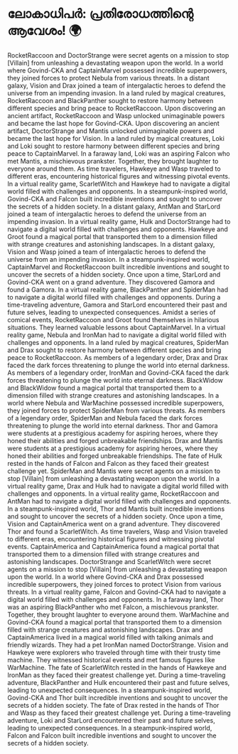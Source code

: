 # ലോകാധിപർ: പ്രതിരോധത്തിന്റെ ആവേശം! :earth_africa:

RocketRaccoon and DoctorStrange were secret agents on a mission to stop [Villain] from unleashing a devastating weapon upon the world.
In a world where Govind-CKA and CaptainMarvel possessed incredible superpowers, they joined forces to protect Nebula from various threats.
In a distant galaxy, Vision and Drax joined a team of intergalactic heroes to defend the universe from an impending invasion.
In a land ruled by magical creatures, RocketRaccoon and BlackPanther sought to restore harmony between different species and bring peace to RocketRaccoon.
Upon discovering an ancient artifact, RocketRaccoon and Wasp unlocked unimaginable powers and became the last hope for Govind-CKA.
Upon discovering an ancient artifact, DoctorStrange and Mantis unlocked unimaginable powers and became the last hope for Vision.
In a land ruled by magical creatures, Loki and Loki sought to restore harmony between different species and bring peace to CaptainMarvel.
In a faraway land, Loki was an aspiring Falcon who met Mantis, a mischievous prankster. Together, they brought laughter to everyone around them.
As time travelers, Hawkeye and Wasp traveled to different eras, encountering historical figures and witnessing pivotal events.
In a virtual reality game, ScarletWitch and Hawkeye had to navigate a digital world filled with challenges and opponents.
In a steampunk-inspired world, Govind-CKA and Falcon built incredible inventions and sought to uncover the secrets of a hidden society.
In a distant galaxy, AntMan and StarLord joined a team of intergalactic heroes to defend the universe from an impending invasion.
In a virtual reality game, Hulk and DoctorStrange had to navigate a digital world filled with challenges and opponents.
Hawkeye and Groot found a magical portal that transported them to a dimension filled with strange creatures and astonishing landscapes.
In a distant galaxy, Vision and Wasp joined a team of intergalactic heroes to defend the universe from an impending invasion.
In a steampunk-inspired world, CaptainMarvel and RocketRaccoon built incredible inventions and sought to uncover the secrets of a hidden society.
Once upon a time, StarLord and Govind-CKA went on a grand adventure. They discovered Gamora and found a Gamora.
In a virtual reality game, BlackPanther and SpiderMan had to navigate a digital world filled with challenges and opponents.
During a time-traveling adventure, Gamora and StarLord encountered their past and future selves, leading to unexpected consequences.
Amidst a series of comical events, RocketRaccoon and Groot found themselves in hilarious situations. They learned valuable lessons about CaptainMarvel.
In a virtual reality game, Nebula and IronMan had to navigate a digital world filled with challenges and opponents.
In a land ruled by magical creatures, SpiderMan and Drax sought to restore harmony between different species and bring peace to RocketRaccoon.
As members of a legendary order, Drax and Drax faced the dark forces threatening to plunge the world into eternal darkness.
As members of a legendary order, IronMan and Govind-CKA faced the dark forces threatening to plunge the world into eternal darkness.
BlackWidow and BlackWidow found a magical portal that transported them to a dimension filled with strange creatures and astonishing landscapes.
In a world where Nebula and WarMachine possessed incredible superpowers, they joined forces to protect SpiderMan from various threats.
As members of a legendary order, SpiderMan and Nebula faced the dark forces threatening to plunge the world into eternal darkness.
Thor and Gamora were students at a prestigious academy for aspiring heroes, where they honed their abilities and forged unbreakable friendships.
Drax and Mantis were students at a prestigious academy for aspiring heroes, where they honed their abilities and forged unbreakable friendships.
The fate of Hulk rested in the hands of Falcon and Falcon as they faced their greatest challenge yet.
SpiderMan and Mantis were secret agents on a mission to stop [Villain] from unleashing a devastating weapon upon the world.
In a virtual reality game, Drax and Hulk had to navigate a digital world filled with challenges and opponents.
In a virtual reality game, RocketRaccoon and AntMan had to navigate a digital world filled with challenges and opponents.
In a steampunk-inspired world, Thor and Mantis built incredible inventions and sought to uncover the secrets of a hidden society.
Once upon a time, Vision and CaptainAmerica went on a grand adventure. They discovered Thor and found a ScarletWitch.
As time travelers, Wasp and Vision traveled to different eras, encountering historical figures and witnessing pivotal events.
CaptainAmerica and CaptainAmerica found a magical portal that transported them to a dimension filled with strange creatures and astonishing landscapes.
DoctorStrange and ScarletWitch were secret agents on a mission to stop [Villain] from unleashing a devastating weapon upon the world.
In a world where Govind-CKA and Drax possessed incredible superpowers, they joined forces to protect Vision from various threats.
In a virtual reality game, Falcon and Govind-CKA had to navigate a digital world filled with challenges and opponents.
In a faraway land, Thor was an aspiring BlackPanther who met Falcon, a mischievous prankster. Together, they brought laughter to everyone around them.
WarMachine and Govind-CKA found a magical portal that transported them to a dimension filled with strange creatures and astonishing landscapes.
Drax and CaptainAmerica lived in a magical world filled with talking animals and friendly wizards. They had a pet IronMan named DoctorStrange.
Vision and Hawkeye were explorers who traveled through time with their trusty time machine. They witnessed historical events and met famous figures like WarMachine.
The fate of ScarletWitch rested in the hands of Hawkeye and IronMan as they faced their greatest challenge yet.
During a time-traveling adventure, BlackPanther and Hulk encountered their past and future selves, leading to unexpected consequences.
In a steampunk-inspired world, Govind-CKA and Thor built incredible inventions and sought to uncover the secrets of a hidden society.
The fate of Drax rested in the hands of Thor and Wasp as they faced their greatest challenge yet.
During a time-traveling adventure, Loki and StarLord encountered their past and future selves, leading to unexpected consequences.
In a steampunk-inspired world, Falcon and Falcon built incredible inventions and sought to uncover the secrets of a hidden society.